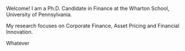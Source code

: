 Welcome! I am a Ph.D. Candidate in Finance at the Wharton School, University of Pennsylvania.

My research focuses on Corporate Finance, Asset Pricing and Financial Innovation.

Whatever
